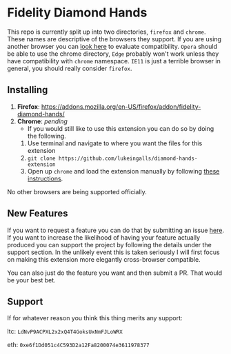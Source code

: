 # Fidelity Diamond Hands
This repo is currently split up into two directories, `firefox` and `chrome`. These names are descriptive of the browsers they support. If you are using another browser you can [look here](https://developer.mozilla.org/en-US/docs/Mozilla/Add-ons/WebExtensions/Build_a_cross_browser_extension) to evaluate compatibility. `Opera` should be able to use the chrome directory, `Edge` probably won't work unless they have compatibility with `chrome` namespace. `IE11` is just a terrible browser in general, you should really consider `firefox`.

## Installing

1. **Firefox**: https://addons.mozilla.org/en-US/firefox/addon/fidelity-diamond-hands/
1. **Chrome**: *pending*
    - If you would still like to use this extension you can do so by doing the following.
    1. Use terminal and navigate to where you want the files for this extension
    1. `git clone https://github.com/lukeingalls/diamond-hands-extension`
    1. Open up `chrome` and load the extension manually by following [these instructions](https://developer.chrome.com/docs/extensions/mv2/getstarted/#manifest).

No other browsers are being supported officially.

## New Features

If you want to request a feature you can do that by submitting an issue [here](https://github.com/lukeingalls/diamond-hands-extension/issues). If you want to increase the likelihood of having your feature actually produced you can support the project by following the details under the support section. In the unlikely event this is taken seriously I will first focus on making this extension more elegantly cross-browser compatible.

You can also just do the feature you want and then submit a PR. That would be your best bet.

## Support

If for whatever reason you think this thing merits any support:

ltc: `LdNvP9ACPXL2x2xQ4T4GoksUxNmFJLoWRX`

eth: `0xe6f1Dd051c4C593D2a12Fa8200074e3611978377`